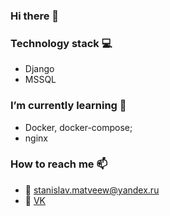 ### Hi there 👋

### Technology stack 💻
 - Django
 - MSSQL
 
### I’m currently learning 🌱
 - Docker, docker-compose;
 - nginx
 
### How to reach me 📫
 - 📧 [stanislav.matveew@yandex.ru](stanislav.matveew@yandex.ru)
 - 💬 [VK](https://vk.com/matveev_stanislav)
<!--
- 🔭 I’m currently working on ...
- 👯 I’m looking to collaborate on ...
- 🤔 I’m looking for help with ...
- 💬 Ask me about ...

- 😄 Pronouns: ...
- ⚡ Fun fact: ...
-->
